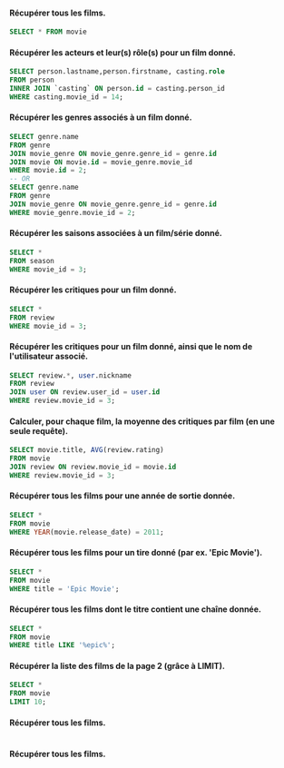 #### Récupérer tous les films.
```sql
SELECT * FROM movie
```
#### Récupérer les acteurs et leur(s) rôle(s) pour un film donné.
```sql
SELECT person.lastname,person.firstname, casting.role  
FROM person
INNER JOIN `casting` ON person.id = casting.person_id
WHERE casting.movie_id = 14;
```
#### Récupérer les genres associés à un film donné.
```sql
SELECT genre.name
FROM genre
JOIN movie_genre ON movie_genre.genre_id = genre.id
JOIN movie ON movie.id = movie_genre.movie_id
WHERE movie.id = 2;
-- OR
SELECT genre.name
FROM genre
JOIN movie_genre ON movie_genre.genre_id = genre.id
WHERE movie_genre.movie_id = 2;
```
#### Récupérer les saisons associées à un film/série donné.
```sql
SELECT *
FROM season
WHERE movie_id = 3;
```
#### Récupérer les critiques pour un film donné.
```sql
SELECT *
FROM review
WHERE movie_id = 3;
```
#### Récupérer les critiques pour un film donné, ainsi que le nom de l'utilisateur associé.
```sql
SELECT review.*, user.nickname 
FROM review
JOIN user ON review.user_id = user.id
WHERE review.movie_id = 3;
```
#### Calculer, pour chaque film, la moyenne des critiques par film (en une seule requête).
```sql
SELECT movie.title, AVG(review.rating)
FROM movie
JOIN review ON review.movie_id = movie.id
WHERE review.movie_id = 3;
```
#### Récupérer tous les films pour une année de sortie donnée.
```sql
SELECT *
FROM movie
WHERE YEAR(movie.release_date) = 2011;
```
#### Récupérer tous les films pour un tire donné (par ex. 'Epic Movie').
```sql
SELECT *
FROM movie
WHERE title = 'Epic Movie';
```
#### Récupérer tous les films dont le titre contient une chaîne donnée.
```sql
SELECT *
FROM movie
WHERE title LIKE '%epic%';
```
#### Récupérer la liste des films de la page 2 (grâce à LIMIT).
```sql
SELECT *
FROM movie
LIMIT 10;
```
#### Récupérer tous les films.
```sql
```
#### Récupérer tous les films.
```sql
```

